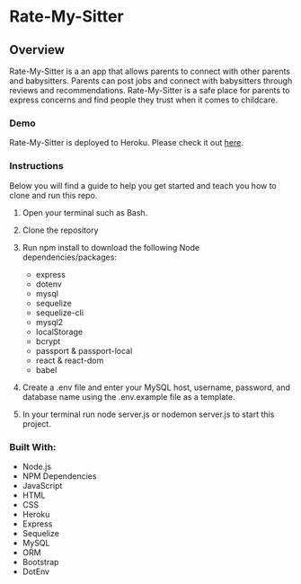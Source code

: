 # Rate-My-Sitter

## **Overview**
Rate-My-Sitter is a an app that allows parents to connect with other parents and babysitters. Parents can post jobs and connect with babysitters through reviews and recommendations. Rate-My-Sitter is a safe place for parents to express concerns and find people they trust when it comes to childcare.

### **Demo**
Rate-My-Sitter is deployed to Heroku. Please check it out [here](https://rate-my-sitter.herokuapp.com).

### **Instructions**
Below you will find a guide to help you get started and teach you how to clone and run this repo.

1. Open your terminal such as Bash.

2. Clone the repository

3. Run npm install to download the following Node dependencies/packages:

    - express
    - dotenv
    - mysql
    - sequelize
    - sequelize-cli
    - mysql2
    - localStorage
    - bcrypt
    - passport & passport-local
    - react & react-dom
    - babel

4. Create a .env file and enter your MySQL host, username, password, and database name using the .env.example file as a template.

5. In your terminal run node server.js or nodemon server.js to start this project.

### **Built With:**
- Node.js
- NPM Dependencies
- JavaScript
- HTML
- CSS
- Heroku
- Express
- Sequelize
- MySQL
- ORM
- Bootstrap
- DotEnv

